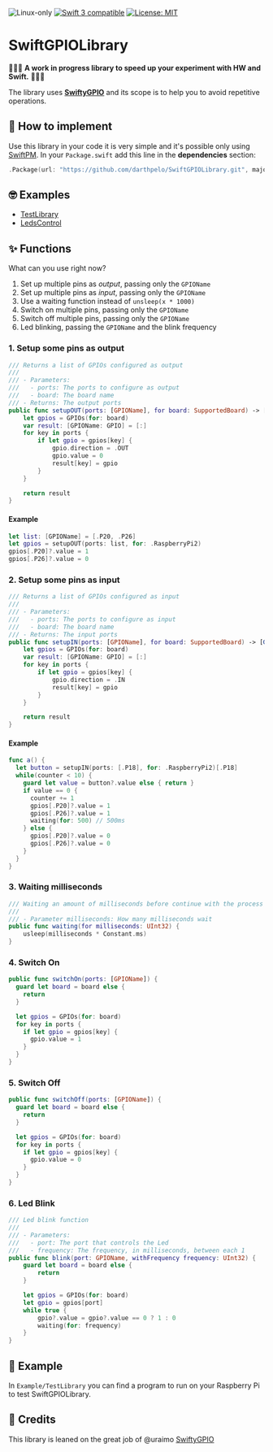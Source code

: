 <p>
<img src="https://img.shields.io/badge/os-linux-green.svg?style=flat" alt="Linux-only" />
<a href="https://developer.apple.com/swift"><img src="https://img.shields.io/badge/swift3-compatible-orange.svg?style=flat" alt="Swift 3 compatible" /></a>
<a href="https://raw.githubusercontent.com/uraimo/SwiftyGPIO/master/LICENSE"><img src="http://img.shields.io/badge/license-MIT-blue.svg?style=flat" alt="License: MIT" /></a>
</p>

# SwiftGPIOLibrary

🚧🚧🚧 **A work in progress library to speed up your experiment with HW and Swift.** 🚧🚧🚧


The library uses **[SwiftyGPIO](https://github.com/uraimo/SwiftyGPIO)** and its scope is to help you to avoid repetitive operations.

## 📖 How to implement
Use this library in your code it is very simple and it's possible only using [SwiftPM](https://swift.org/package-manager/).
In your `Package.swift` add this line in the **dependencies** section:
```swift
.Package(url: "https://github.com/darthpelo/SwiftGPIOLibrary.git", majorVersion: 0),
```

## 🤓 Examples
- [TestLibrary](https://github.com/darthpelo/SwiftGPIOLibrary/tree/develop/Example/TestLibrary)
- [LedsControl](https://github.com/darthpelo/LedControl)

## ✨ Functions
What can you use right now?

1. Set up multiple pins as *output*, passing only the `GPIOName`
2. Set up multiple pins as *input*, passing only the `GPIOName`
3. Use a waiting function instead of `unsleep(x * 1000)`
4. Switch on multiple pins, passing only the `GPIOName`
5. Switch off multiple pins, passing only the `GPIOName`
6. Led blinking, passing the `GPIOName` and the blink frequency

### 1. Setup some pins as output

```swift
/// Returns a list of GPIOs configured as output
///
/// - Parameters:
///   - ports: The ports to configure as output
///   - board: The board name
/// - Returns: The output ports
public func setupOUT(ports: [GPIOName], for board: SupportedBoard) -> [GPIOName: GPIO] {
    let gpios = GPIOs(for: board)
    var result: [GPIOName: GPIO] = [:]
    for key in ports {
        if let gpio = gpios[key] {
            gpio.direction = .OUT
            gpio.value = 0
            result[key] = gpio
        }
    }

    return result
}
```
#### Example
```swift
let list: [GPIOName] = [.P20, .P26]
let gpios = setupOUT(ports: list, for: .RaspberryPi2)
gpios[.P20]?.value = 1
gpios[.P26]?.value = 0
```

### 2. Setup some pins as input
```swift
/// Returns a list of GPIOs configured as input
///
/// - Parameters:
///   - ports: The ports to configure as input
///   - board: The board name
/// - Returns: The input ports
public func setupIN(ports: [GPIOName], for board: SupportedBoard) -> [GPIOName: GPIO] {
    let gpios = GPIOs(for: board)
    var result: [GPIOName: GPIO] = [:]
    for key in ports {
        if let gpio = gpios[key] {
            gpio.direction = .IN
            result[key] = gpio
        }
    }

    return result
}
```
#### Example
```swift
func a() {
  let button = setupIN(ports: [.P18], for: .RaspberryPi2)[.P18]
  while(counter < 10) {
    guard let value = button?.value else { return }
    if value == 0 {
      counter += 1
      gpios[.P20]?.value = 1
      gpios[.P26]?.value = 1
      waiting(for: 500) // 500ms
    } else {
      gpios[.P20]?.value = 0
      gpios[.P26]?.value = 0
    }
  }
}
```
### 3. Waiting milliseconds
```swift
/// Waiting an amount of milliseconds before continue with the process
///
/// - Parameter milliseconds: How many milliseconds wait
public func waiting(for milliseconds: UInt32) {
    usleep(milliseconds * Constant.ms)
}
```

### 4. Switch On
```swift
public func switchOn(ports: [GPIOName]) {
  guard let board = board else {
    return
  }

  let gpios = GPIOs(for: board)
  for key in ports {
    if let gpio = gpios[key] {
      gpio.value = 1
    }
  }
}
```

### 5. Switch Off
```swift
public func switchOff(ports: [GPIOName]) {
  guard let board = board else {
    return
  }

  let gpios = GPIOs(for: board)
  for key in ports {
    if let gpio = gpios[key] {
      gpio.value = 0
    }
  }
}
```
### 6. Led Blink
```swift
/// Led blink function
///
/// - Parameters:
///   - port: The port that controls the Led
///   - frequency: The frequency, in milliseconds, between each 1
public func blink(port: GPIOName, withFrequency frequency: UInt32) {
    guard let board = board else {
        return
    }

    let gpios = GPIOs(for: board)
    let gpio = gpios[port]
    while true {
        gpio?.value = gpio?.value == 0 ? 1 : 0
        waiting(for: frequency)
    }
}
```
## 🔧 Example

In `Example/TestLibrary` you can find a program to run on your Raspberry Pi to test SwiftGPIOLibrary.

## 🙏 Credits
This library is leaned on the great job of @uraimo [SwiftyGPIO](https://github.com/uraimo/SwiftyGPIO)
